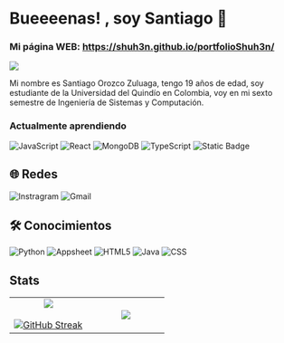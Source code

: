 # Bueeeenas! , soy Santiago 👋
### Mi página WEB: https://shuh3n.github.io/portfolioShuh3n/

<div>
  <img src="https://imgur.com/pTxzQKj.png">
</div>

Mi nombre es Santiago Orozco Zuluaga, tengo 19 años de edad, soy estudiante de la Universidad del Quindío en Colombia, voy en mi sexto semestre de Ingeniería de Sistemas y Computación.


### Actualmente aprendiendo

![JavaScript](https://img.shields.io/badge/JavaScript-%23f3e31c?style=for-the-badge&logo=javascript&logoColor=black) ![React](https://img.shields.io/badge/React-%232488f8?style=for-the-badge&logo=react&logoColor=black) 
![MongoDB](https://img.shields.io/badge/MongoDB-%23046b4b?style=for-the-badge&logo=mongodb&logoColor=white) ![TypeScript](https://img.shields.io/badge/TypeScript-%232488f8?style=for-the-badge&logo=typescript&logoColor=black) 
![Static Badge](https://img.shields.io/badge/Figma-%238b55fa?style=for-the-badge&logo=figma&logoColor=black)








## 🌐 Redes
![Instragram](https://img.shields.io/badge/Instragram-%23fa069e?style=social&logo=instagram&color=%23fa069e&link=instagram.com%2Fphotosoz_)
 ![Gmail](https://img.shields.io/badge/Gmail-%23fa069e?style=social&logo=gmail&color=%23fa069e&link=mailto%3Asantiagoorozcozuluaga%40gmail.com)







## 🛠️ Conocimientos 
![Python](https://img.shields.io/badge/Python-%2379eeb6?style=for-the-badge&logo=python&logoColor=black) ![Appsheet](https://img.shields.io/badge/Appsheet-%232c7dbc?style=for-the-badge&logoColor=black)
![HTML5](https://img.shields.io/badge/Html-%23ec5424?style=for-the-badge&logo=html5&logoColor=black) ![Java](https://img.shields.io/badge/Java-%23FFC300?style=for-the-badge&logoColor=black)  ![CSS](https://img.shields.io/badge/CSS-%232c7dbc?style=for-the-badge&logo=css3&logoColor=black)







## Stats
<p align="center">
  <!--- stats (start) -->
<table align="center">
<tr border="none">
<td width="50%" align="center">
  
  <img  align="center"  src="https://github-readme-stats.vercel.app/api?username=Shuh3n&theme=dark&show_icons=true&count_private=true" />
  <br></br>
  <!-- <img  title="🔥 Get streak stats for your profile at git.io/streak-stats" alt="Mark streak" src="https://github-readme-streak-stats.herokuapp.com/?user=Shuh3n&theme=dark&hide_border=false" /> -->
  <a href="https://git.io/streak-stats"><img src="https://streak-stats.demolab.com?user=Shuh3n&theme=dark" alt="GitHub Streak" /></a>
</td>

<td width="50%" align="center">
  <img  align="center"  src="https://github-readme-stats.anuraghazra1.vercel.app/api/top-langs/?username=Shuh3n&theme=dark&hide_border=false&no-bg=true&no-frame=true&langs_count=10"/>
  </td>
</tr>
</table>
<!--- stats (end) -->


</p>      


<!--
**Shuh3n/Shuh3n** is a ✨ _special_ ✨ repository because its `README.md` (this file) appears on your GitHub profile.

Here are some ideas to get you started:

- 🔭 I’m currently working on ...
- 🌱 I’m currently learning ...
- 👯 I’m looking to collaborate on ...
- 🤔 I’m looking for help with ...
- 💬 Ask me about ...
- 📫 How to reach me: ...
- 😄 Pronouns: ...
- ⚡ Fun fact: ...
-->
